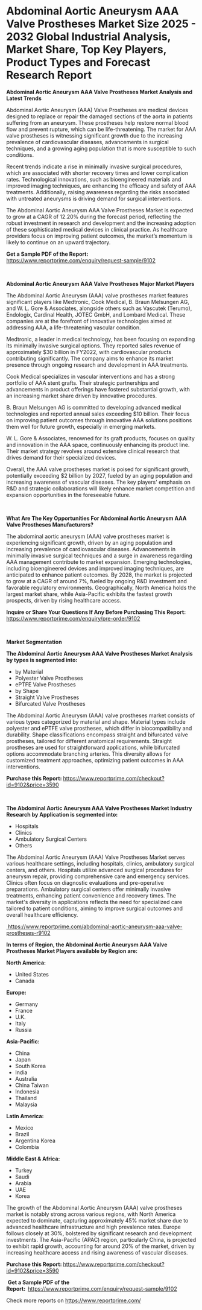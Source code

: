 <p><h1>Abdominal Aortic Aneurysm AAA Valve Prostheses Market Size 2025 - 2032 Global Industrial Analysis, Market Share, Top Key Players, Product Types and Forecast Research Report</h1></p><p><strong>Abdominal Aortic Aneurysm AAA Valve Prostheses Market Analysis and Latest Trends</strong></p>
<p><p>Abdominal Aortic Aneurysm (AAA) Valve Prostheses are medical devices designed to replace or repair the damaged sections of the aorta in patients suffering from an aneurysm. These prostheses help restore normal blood flow and prevent rupture, which can be life-threatening. The market for AAA valve prostheses is witnessing significant growth due to the increasing prevalence of cardiovascular diseases, advancements in surgical techniques, and a growing aging population that is more susceptible to such conditions.</p><p>Recent trends indicate a rise in minimally invasive surgical procedures, which are associated with shorter recovery times and lower complication rates. Technological innovations, such as bioengineered materials and improved imaging techniques, are enhancing the efficacy and safety of AAA treatments. Additionally, raising awareness regarding the risks associated with untreated aneurysms is driving demand for surgical interventions.</p><p>The Abdominal Aortic Aneurysm AAA Valve Prostheses Market is expected to grow at a CAGR of 12.20% during the forecast period, reflecting the robust investment in research and development and the increasing adoption of these sophisticated medical devices in clinical practice. As healthcare providers focus on improving patient outcomes, the market’s momentum is likely to continue on an upward trajectory.</p></p>
<p><strong>Get a Sample PDF of the Report:&nbsp;</strong> <a href="https://www.reportprime.com/enquiry/request-sample/9102?utm_campaign=3535&utm_medium=2&utm_source=Github&utm_content=ia&utm_term=20032025&utm_id=abdominal-aortic-aneurysm-aaa-valve-prostheses">https://www.reportprime.com/enquiry/request-sample/9102</a></p>
<p>&nbsp;</p>
<p><strong>Abdominal Aortic Aneurysm AAA Valve Prostheses Major Market Players</strong></p>
<p><p>The Abdominal Aortic Aneurysm (AAA) valve prostheses market features significant players like Medtronic, Cook Medical, B. Braun Melsungen AG, and W. L. Gore & Associates, alongside others such as Vascutek (Terumo), Endologix, Cardinal Health, JOTEC GmbH, and Lombard Medical. These companies are at the forefront of innovative technologies aimed at addressing AAA, a life-threatening vascular condition.</p><p>Medtronic, a leader in medical technology, has been focusing on expanding its minimally invasive surgical options. They reported sales revenue of approximately $30 billion in FY2022, with cardiovascular products contributing significantly. The company aims to enhance its market presence through ongoing research and development in AAA treatments.</p><p>Cook Medical specializes in vascular interventions and has a strong portfolio of AAA stent grafts. Their strategic partnerships and advancements in product offerings have fostered substantial growth, with an increasing market share driven by innovative procedures.</p><p>B. Braun Melsungen AG is committed to developing advanced medical technologies and reported annual sales exceeding $10 billion. Their focus on improving patient outcomes through innovative AAA solutions positions them well for future growth, especially in emerging markets.</p><p>W. L. Gore & Associates, renowned for its graft products, focuses on quality and innovation in the AAA space, continuously enhancing its product line. Their market strategy revolves around extensive clinical research that drives demand for their specialized devices.</p><p>Overall, the AAA valve prostheses market is poised for significant growth, potentially exceeding $2 billion by 2027, fueled by an aging population and increasing awareness of vascular diseases. The key players' emphasis on R&D and strategic collaborations will likely enhance market competition and expansion opportunities in the foreseeable future.</p></p>
<p>&nbsp;</p>
<p><strong>What Are The Key Opportunities For Abdominal Aortic Aneurysm AAA Valve Prostheses Manufacturers?</strong></p>
<p><p>The abdominal aortic aneurysm (AAA) valve prostheses market is experiencing significant growth, driven by an aging population and increasing prevalence of cardiovascular diseases. Advancements in minimally invasive surgical techniques and a surge in awareness regarding AAA management contribute to market expansion. Emerging technologies, including bioengineered devices and improved imaging techniques, are anticipated to enhance patient outcomes. By 2028, the market is projected to grow at a CAGR of around 7%, fueled by ongoing R&D investment and favorable regulatory environments. Geographically, North America holds the largest market share, while Asia-Pacific exhibits the fastest growth prospects, driven by rising healthcare access.</p></p>
<p><strong>Inquire or Share Your Questions If Any Before Purchasing This Report:</strong> <a href="https://www.reportprime.com/enquiry/pre-order/9102?utm_campaign=3535&utm_medium=2&utm_source=Github&utm_content=ia&utm_term=20032025&utm_id=abdominal-aortic-aneurysm-aaa-valve-prostheses">https://www.reportprime.com/enquiry/pre-order/9102</a></p>
<p>&nbsp;</p>
<p><strong>Market Segmentation</strong></p>
<p><strong>The Abdominal Aortic Aneurysm AAA Valve Prostheses Market Analysis by types is segmented into:</strong></p>
<p><ul><li>by Material</li><li>Polyester Valve Prostheses</li><li>ePTFE Valve Prostheses</li><li>by Shape</li><li>Straight Valve Prostheses</li><li>Bifurcated Valve Prostheses</li></ul></p>
<p><p>The Abdominal Aortic Aneurysm (AAA) valve prostheses market consists of various types categorized by material and shape. Material types include polyester and ePTFE valve prostheses, which differ in biocompatibility and durability. Shape classifications encompass straight and bifurcated valve prostheses, tailored for different anatomical requirements. Straight prostheses are used for straightforward applications, while bifurcated options accommodate branching arteries. This diversity allows for customized treatment approaches, optimizing patient outcomes in AAA interventions.</p></p>
<p><strong>Purchase this Report:&nbsp;</strong><a href="https://www.reportprime.com/checkout?id=9102&price=3590&utm_campaign=3535&utm_medium=2&utm_source=Github&utm_content=ia&utm_term=20032025&utm_id=abdominal-aortic-aneurysm-aaa-valve-prostheses">https://www.reportprime.com/checkout?id=9102&price=3590</a></p>
<p>&nbsp;</p>
<p><strong>The Abdominal Aortic Aneurysm AAA Valve Prostheses Market Industry Research by Application is segmented into:</strong></p>
<p><ul><li>Hospitals</li><li>Clinics</li><li>Ambulatory Surgical Centers</li><li>Others</li></ul></p>
<p><p>The Abdominal Aortic Aneurysm (AAA) Valve Prostheses Market serves various healthcare settings, including hospitals, clinics, ambulatory surgical centers, and others. Hospitals utilize advanced surgical procedures for aneurysm repair, providing comprehensive care and emergency services. Clinics often focus on diagnostic evaluations and pre-operative preparations. Ambulatory surgical centers offer minimally invasive treatments, enhancing patient convenience and recovery times. The market's diversity in applications reflects the need for specialized care tailored to patient conditions, aiming to improve surgical outcomes and overall healthcare efficiency.</p></p>
<p><a href="https://www.reportprime.com/abdominal-aortic-aneurysm-aaa-valve-prostheses-r9102?utm_campaign=3535&utm_medium=2&utm_source=Github&utm_content=ia&utm_term=20032025&utm_id=abdominal-aortic-aneurysm-aaa-valve-prostheses">&nbsp;https://www.reportprime.com/abdominal-aortic-aneurysm-aaa-valve-prostheses-r9102</a></p>
<p><strong>In terms of Region, the Abdominal Aortic Aneurysm AAA Valve Prostheses Market Players available by Region are:</strong></p>
<p>
    <p> <strong> North America: </strong>
        <ul>
            <li>United States</li>
            <li>Canada</li>
        </ul>
        </p> 
    <p> <strong> Europe: </strong>
        <ul>
            <li>Germany</li>
            <li>France</li>
            <li>U.K.</li>
            <li>Italy</li>
            <li>Russia</li>
        </ul>
        </p> 
    <p> <strong> Asia-Pacific: </strong>
        <ul>
            <li>China</li>
            <li>Japan</li>
            <li>South Korea</li>
            <li>India</li>
            <li>Australia</li>
            <li>China Taiwan</li>
            <li>Indonesia</li>
            <li>Thailand</li>
            <li>Malaysia</li>
        </ul>
        </p> 
    <p> <strong> Latin America: </strong>
        <ul>
            <li>Mexico</li>
            <li>Brazil</li>
            <li>Argentina Korea</li>
            <li>Colombia</li>
        </ul>
        </p> 
    <p> <strong> Middle East & Africa: </strong>
        <ul>
            <li>Turkey</li>
            <li>Saudi</li>
            <li>Arabia</li>
            <li>UAE</li>
            <li>Korea</li>
        </ul>
    </p>
    </p>
<p><p>The growth of the Abdominal Aortic Aneurysm (AAA) valve prostheses market is notably strong across various regions, with North America expected to dominate, capturing approximately 45% market share due to advanced healthcare infrastructure and high prevalence rates. Europe follows closely at 30%, bolstered by significant research and development investments. The Asia-Pacific (APAC) region, particularly China, is projected to exhibit rapid growth, accounting for around 20% of the market, driven by increasing healthcare access and rising awareness of vascular diseases.</p></p>
<p><strong>Purchase this Report: </strong><a href="https://www.reportprime.com/checkout?id=9102&price=3590&utm_campaign=3535&utm_medium=2&utm_source=Github&utm_content=ia&utm_term=20032025&utm_id=abdominal-aortic-aneurysm-aaa-valve-prostheses">https://www.reportprime.com/checkout?id=9102&price=3590</a></p>
<p>&nbsp;<strong>Get a Sample PDF of the Report:&nbsp;&nbsp;</strong><a href="https://www.reportprime.com/enquiry/request-sample/9102?utm_campaign=3535&utm_medium=2&utm_source=Github&utm_content=ia&utm_term=20032025&utm_id=abdominal-aortic-aneurysm-aaa-valve-prostheses">https://www.reportprime.com/enquiry/request-sample/9102</a></p>
<p><strong></strong></p>
<p>Check more reports on <a href="https://www.reportprime.com/?utm_campaign=3535&utm_medium=2&utm_source=Github&utm_content=ia&utm_term=20032025&utm_id=abdominal-aortic-aneurysm-aaa-valve-prostheses">https://www.reportprime.com/</a></p>